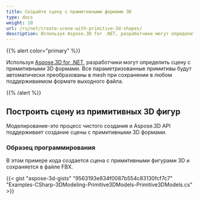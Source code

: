```yaml
---
title: Создайте сцену с примитивными формами 3D
type: docs
weight: 10
url: /ru/net/create-scene-with-primitive-3d-shapes/
description: Используя Aspose.3D for .NET, разработчики могут определить сцену с примитивными фигурами 3D. Все параметризованные примитивы будут автоматически преобразованы в mesh при сохранении в любом поддерживаемом формате выходного файла.
---
```

{{% alert color="primary" %}}

Используя [Aspose.3D for .NET](https://products.aspose.com/3d/net/), разработчики могут определить сцену с примитивными 3D формами. Все параметризованные примитивы будут автоматически преобразованы в mesh при сохранении в любом поддерживаемом формате выходного файла.

{{% /alert %}}
##  **Построить сцену из примитивных 3D фигур**
Моделирование-это процесс чистого создания и Aspose.3D API поддерживает создание сцены с примитивными 3D формами.
###  **Образец программирования**
В этом примере кода создается сцена с примитивными фигурами 3D и сохраняется в файле FBX.

{{< gist "aspose-3d-gists" "9563193e834f0087b554c83130fcf7c7" "Examples-CSharp-3DModeling-Primitive3DModels-Primitive3DModels.cs" >}}

